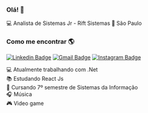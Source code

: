 ### Olá! 👋

💻 Analista de Sistemas Jr - Rift Sistemas 🏡 São Paulo

### Como me encontrar 🌎

[![Linkedin Badge](https://img.shields.io/badge/-NicolasRezende-blue?style=flat-square&logo=Linkedin&logoColor=white&link=https://www.linkedin.com/in/nicolas-rezende-4b02aa68/)](https://www.linkedin.com/in/nicolas-rezende-4b02aa68/)
[![Gmail Badge](https://img.shields.io/badge/-nicolassilva114@gmail.com-c14438?style=flat-square&logo=Gmail&logoColor=white&link=mailto:nicolassilva114@gmail.com)](mailto:nicolassilva114@gmail.com)
[![Instagram Badge](https://img.shields.io/badge/-Instagram-blue?style=flat-square&logo=Instagram&logoColor=white&link=https://www.instagram.com/nicolas.rezendee/)](https://www.instagram.com/nicolas.rezendee/)

💻 Atualmente trabalhando com .Net <br>
📚 Estudando React Js <br>
📕 Cursando 7º semestre de Sistemas da Informação <br>
🎧 Música <br>
🎮 Video game <br>
